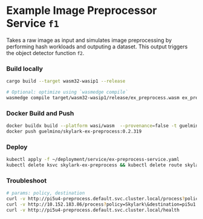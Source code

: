 # Example Image Preprocessor Service `f1`
Takes a raw image as input and simulates image preprocessing by performing hash workloads and outputing a dataset.
This output triggers the object detector function `f2`.

### Build locally
```bash
cargo build --target wasm32-wasip1 --release

# Optional: optimize using `wasmedge compile`
wasmedge compile target/wasm32-wasip1/release/ex_preprocess.wasm ex_preprocess.wasm
```

### Docker Build and Push
```bash
docker buildx build --platform wasi/wasm  --provenance=false -t guelmino/skylark-ex-preprocess:0.2.319 .
docker push guelmino/skylark-ex-preprocess:0.2.319
```
### Deploy
```bash
kubectl apply -f ~/deployment/service/ex-preprocess-service.yaml
kubectl delete ksvc skylark-ex-preprocess && kubectl delete route skylark-ex-preprocess && kubectl delete configuration skylark-ex-preprocess && kubectl delete svc skylark-ex-preprocess

```
### Troubleshoot
```bash
# params: policy, destination
curl -v http://pi5u4-preprocess.default.svc.cluster.local/process?policy=Skylark\&destination=pi5u1 -d "skldfjergskldfjergskldfjergskldfjergskldfjergskldfjergskldfjergskldfjergskldfjergskldfjergskldfjergskldfjergskldfjergskldfjergskldfjergskldfjerg"
curl -v http://10.152.183.86/process?policy=Skylark\&destination=pi5u1 -H "Host: pi5u4-preprocess.default.svc.cluster.local" -d "skldfjergskldfjergskldfjergskldfjergskldfjergskldfjergskldfjergskldfjergskldfjergskldfjergskldfjergskldfjergskldfjergskldfjergskldfjergskldfjerg"
curl -v http://pi5u4-preprocess.default.svc.cluster.local/health
```


